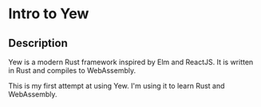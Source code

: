 # Intro to Yew

## Description

Yew is a modern Rust framework inspired by Elm and ReactJS. It is written in Rust and compiles to WebAssembly.

This is my first attempt at using Yew. I'm using it to learn Rust and WebAssembly.